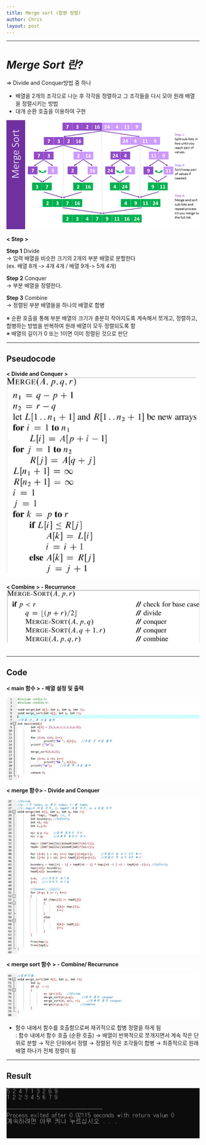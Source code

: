```yaml
---
title: Merge sort (합병 정렬)
author: Chris
layout: post
---
```

-------------------

*Merge Sort 란?*  
======  
 
=> Divide and Conquer방법 중 하나
- 배열을 2개의 조각으로 나눈 후 각각을 정렬하고 그 조각들을 다시 모아 원래 배열을 정렬시키는 방법
- 대개 순환 호출을 이용하여 구현  

![Merge sort principle](https://github.com/Gina-IT/Gina-IT.github.io/blob/master/_img/merge_sort.png "Merge sort principle")


**< Step >**  

**Step 1** Divide  
  → 입력 배열을 비슷한 크기의 2개의 부분 배열로 분할한다  
  (ex. 배열 8개 -> 4개 4개 / 배열 9개-> 5개 4개)  

**Step 2** Conquer  
  → 부분 배열을 정렬한다.   

**Step 3** Combine  
  → 정렬된 부분 배열들을 하나의 배열로 합병  

※ 순환 호출을 통해 부분 배열의 크기가 충분히 작아지도록 계속해서 쪼개고, 정렬하고, 합병하는 방법을 반복하여 원래 배열이 모두 정렬되도록 함  
※ 배열의 길이가 0 또는 1이면 이미 정렬된 것으로 판단  

--------------------

Pseudocode  
------  

**< Divide and Conquer >**  
![Merge sort pseudocode_merge](https://github.com/Gina-IT/Gina-IT.github.io/blob/master/_img/merge_sort_pseudocode1.jpg "Merge sort pseudocode- merge")  

**< Combine > - Recurrunce**  
![Merge sort pseudocode_recurrunce](https://github.com/Gina-IT/Gina-IT.github.io/blob/master/_img/merge_sort_pseudocode2.jpg "Merge sort pseudocode- merge sort")  


-------------------

Code  
------

**< main 함수 > - 배열 설정 및 출력**  

![Merge sort_ main code](https://github.com/Gina-IT/Gina-IT.github.io/blob/master/_img/merge_sort_main.jpg "Merge sort- main code")  


**< merge 함수> - Divide and Conquer**  

![Merge sort_ merge code](https://github.com/Gina-IT/Gina-IT.github.io/blob/master/_img/merge_sort_merge.jpg "Merge sort- merge code")   

**< merge sort 함수 > - Combine/ Recurrunce**  

![Merge sort_ merge sort code](https://github.com/Gina-IT/Gina-IT.github.io/blob/master/_img/merge_sort_mergesort.jpg "Merge sort- merge sort code")  

- 함수 내에서 함수를 호출함으로써 재귀적으로 합병 정렬을 하게 됨  
  : 함수 내에서 함수 호출 (순환 호출) → 배열이 반복적으로 쪼개지면서 계속 작은 단위로 분할 → 작은 단위에서 정렬 → 정렬된 작은 조각들이 합병 → 최종적으로 원래 배열 하나가 전체 정렬이 됨


-------------------

Result
------

![Merge sort result](https://github.com/Gina-IT/Gina-IT.github.io/blob/master/_img/merge_sort_result.jpg "Merge sort result")